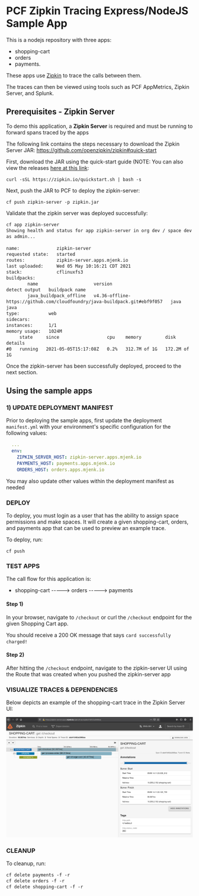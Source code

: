 # PCF Zipkin Tracing Express/NodeJS Sample App

This is a nodejs repository with three apps: 
- shopping-cart
- orders
- payments.

These apps use [Zipkin](https://github.com/openzipkin/zipkin-js) to trace the calls between them. 

The traces can then be viewed using tools such as PCF AppMetrics, Zipkin Server, and Splunk.

## Prerequisites - Zipkin Server
To demo this application, a **Zipkin Server** is required and must be running to forward spans traced by the apps

The following link contains the steps necessary to download the Zipkin Server JAR: https://github.com/openzipkin/zipkin#quick-start

First, download the JAR using the quick-start guide (NOTE: You can also view the releases [here at this link](https://search.maven.org/remote_content?g=io.zipkin&a=zipkin-server&v=LATEST&c=exec):
```
curl -sSL https://zipkin.io/quickstart.sh | bash -s
```

Next, push the JAR to PCF to deploy the zipkin-server:
```
cf push zipkin-server -p zipkin.jar
```

Validate that the zipkin server was deployed successfully:
```
cf app zipkin-server                                 
Showing health and status for app zipkin-server in org dev / space dev as admin...

name:              zipkin-server
requested state:   started
routes:            zipkin-server.apps.mjenk.io
last uploaded:     Wed 05 May 10:16:21 CDT 2021
stack:             cflinuxfs3
buildpacks:        
        name                     version                                                                     detect output   buildpack name
        java_buildpack_offline   v4.36-offline-https://github.com/cloudfoundry/java-buildpack.git#ebf9f057   java            java
type:           web
sidecars:       
instances:      1/1
memory usage:   1024M
     state     since                  cpu    memory         disk           details
#0   running   2021-05-05T15:17:08Z   0.2%   312.7M of 1G   172.2M of 1G
```

Once the zipkin-server has been successfully deployed, proceed to the next section.

## Using the sample apps

### 1) UPDATE DEPLOYMENT MANIFEST
Prior to deploying the sample apps, first update the deployment `manifest.yml` with your environment's specific configuration for the following values:
```yaml
  ...
  env:
    ZIPKIN_SERVER_HOST: zipkin-server.apps.mjenk.io
    PAYMENTS_HOST: payments.apps.mjenk.io
    ORDERS_HOST: orders.apps.mjenk.io
```

You may also update other values within the deployment manifest as needed

### DEPLOY
To deploy, you must login as a user that has the ability to assign space permissions and make spaces.
It will create a given shopping-cart, orders, and payments app that can be used to preview an example trace.

To deploy, run:
```
cf push
```

### TEST APPS
The call flow for this application is:
  - shopping-cart -----> orders -----> payments

#### Step 1) 
In your browser, navigate to `/checkout` or curl the `/checkout` endpoint for the given Shopping Cart app.

You should receive a 200 OK message that says `card successfully charged!`

#### Step 2)
After hitting the `/checkout` endpoint, navigate to the zipkin-server UI using the Route that was created when you pushed the zipkin-server app


### VISUALIZE TRACES & DEPENDENCIES
Below depicts an example of the shopping-cart trace in the Zipkin Server UI:

![Zipkin Server UI](zipkin_server_UI_trace.png)


### CLEANUP

To cleanup, run:
```
cf delete payments -f -r
cf delete orders -f -r
cf delete shopping-cart -f -r
```